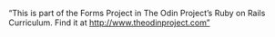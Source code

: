  “This is part of the Forms Project in The Odin Project’s Ruby on Rails Curriculum. Find it at http://www.theodinproject.com”
